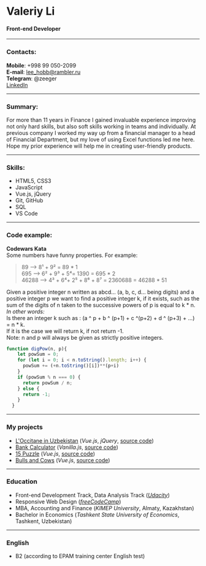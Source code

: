 # Valeriy Li

#### Front-end Developer

---

### Contacts:

**Mobile**: +998 99 050-2099\
**E-mail**: lee_hobb@rambler.ru\
**Telegram**: @zeeger\
[LinkedIn](https://www.linkedin.com/in/zeexas)

---

### Summary:

For more than 11 years in Finance I gained invaluable experience improving not only hard skills, but also soft skills working in teams and individually. At previous company I worked my way up from a financial manager to a head of Financial Department, but my love of using Excel functions led me here.\
Hope my prior experience will help me in creating user-friendly products.

---

### Skills:

* HTML5, CSS3
* JavaScript
* Vue.js, jQuery
* Git, GitHub
* SQL
* VS Code

---

### Code example:

**Codewars Kata**\
Some numbers have funny properties. For example:
> 89 --> 8¹ + 9² = 89 * 1\
> 695 --> 6² + 9³ + 5⁴= 1390 = 695 * 2\
> 46288 --> 4³ + 6⁴+ 2⁵ + 8⁶ + 8⁷ = 2360688 = 46288 * 51

Given a positive integer n written as abcd... (a, b, c, d... being digits) and a positive integer p we want to find a positive integer k, if it exists, such as the sum of the digits of n taken to the successive powers of p is equal to k * n.\
_In other words:_\
Is there an integer k such as : (a ^ p + b ^ (p+1) + c ^(p+2) + d ^ (p+3) + ...) = n * k.\
If it is the case we will return k, if not return -1.\
Note: n and p will always be given as strictly positive integers.

```javascript
function digPow(n, p){
    let powSum = 0;
    for (let i = 0; i < n.toString().length; i++) {
      powSum += (+n.toString()[i])**(p+i)
    }
    if (powSum % n === 0) {
      return powSum / n;
    } else {
      return -1;
    }
  }
```
---

### My projects

* [L'Occitane in Uzbekistan](https://zeexas.github.io/Loccitane_uz/Loccitane_Uz.html) (_Vue.js_, _jQuery_, [source code](https://github.com/Zeexas/Loccitane_uz))
* [Bank Calculator](https://zeexas.github.io/Bank_Calculator/Calculator.html) (_Vanilla.js_, [source code](https://github.com/Zeexas/Bank_Calculator))
* [15 Puzzle](https://zeexas.github.io/15_puzzle/index.html) (_Vue.js_, [source code](https://github.com/Zeexas/15_puzzle))
* [Bulls and Cows](https://zeexas.github.io/Bulls_Cows/index.html) (_Vue.js_, [source code](https://github.com/Zeexas/Bulls_Cows))

---

### Education

* Front-end Development Track, Data Analysis Track (_[Udacity](https://www.udacity.com/)_)
* Responsive Web Design (_[freeCodeCamp](https://www.freecodecamp.org/)_)
* MBA, Accounting and Finance (_KIMEP University_, Almaty, Kazakhstan)
* Bachelor in Economics (_Tashkent State University of Economics_, Tashkent, Uzbekistan)

---

### English

* B2 (according to EPAM training center English test)

